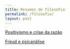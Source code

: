 ```yaml
---
title: Resumos de filosofia
permalink: /filosofia/
layout: post
---
```


[<i class="fa-solid fa-square-arrow-up-right"></i> Positivismo e crise da razão](/filosofia/positivismo-razao)

[<i class="fa-solid fa-square-arrow-up-right"></i> Freud e psicanálise](/filosofia/freud)
